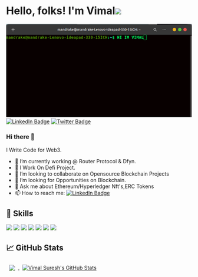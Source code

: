 # Hello, folks! I'm Vimal<img src="https://raw.githubusercontent.com/MartinHeinz/MartinHeinz/master/wave.gif" width="30px">
![Vimal SURESH's GitHub Banner](./assets/terminal.png)
[![LinkedIn Badge](https://img.shields.io/badge/LinkedIn-Profile-informational?style=flat&logo=linkedin&logoColor=white&color=0D76A8)](https://www.linkedin.com/in/vimal-suresh-b293b21b1/)
[![Twitter Badge](https://img.shields.io/badge/Twitter-Profile-informational?style=flat&logo=twitter&logoColor=white&color=1CA2F1)](https://twitter.com/VimalSuresh11)
### Hi there 👋

I Write Code for Web3.

- 🔭 I’m currently working @ Router Protocol & Dfyn.
- 🌱 I Work On Defi Project.
- 👯 I’m looking to collaborate on Opensource Blockchain Projects
- 🤔 I’m looking for Opportunities on Blockchain.
- 💬 Ask me about Ethereum/Hyperledger Nft's,ERC Tokens
- 📫 How to reach me: [![LinkedIn Badge](https://img.shields.io/badge/LinkedIn-Profile-informational?style=flat&logo=linkedin&logoColor=white&color=0D76A8)](https://www.linkedin.com/in/vimal-suresh-b293b21b1/)

## 💼 Skills

![](https://img.shields.io/badge/Code-ETHEREUM-informational?style=flat&logo=ethereum&logoColor=white&color=f3b745)
![](https://img.shields.io/badge/Code-Hyperledger-informational?style=flat&logo=hyperledger&logoColor=white&color=f3b745)
![](https://img.shields.io/badge/Code-Solidity-informational?style=flat&logo=solidity&logoColor=white&color=f3b745)
![](https://img.shields.io/badge/Code-React-informational?style=flat&logo=react&logoColor=white&color=f3b745)
![](https://img.shields.io/badge/Code-NodeJS-informational?style=flat&logo=nodejs&logoColor=white&color=f3b745)
![](https://img.shields.io/badge/Code-MongoDB-informational?style=flat&logo=MongoDB&logoColor=white&color=f3b745)
![](https://img.shields.io/badge/Code-Truffle-informational?style=flat&logo=trufflesuite&logoColor=white&color=f3b745)

## 📈 GitHub Stats

<a href="https://github.com/Vimalsuresh93">
  <img align="center" style="margin:0.5rem" src="https://github-readme-stats.vercel.app/api/top-langs/?username=Vimalsuresh93&hide=html,css&title_color=f3b745&text_color=fff&icon_color=f3b745&bg_color=14171A" />
</a>

<a href="https://github.com/Vimalsuresh93">
  <img align="center" style="margin:0.5rem" src="https://github-readme-stats.vercel.app/api?username=Vimalsuresh93&show_icons=true&line_height=27&count_private=true&title_color=f3b745&text_color=fff&icon_color=fff&bg_color=14171A" alt="Vimal Suresh's GitHub Stats" />
</a>
